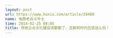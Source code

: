 ```yaml
---
layout: post
url: https://www.huxiu.com/article/28480
name: 电商老兵斗牛士
time: 2014-02-25 08:05
title: 传统企业文化建设该歇歇了，互联网时代应该这么玩！
---
```

